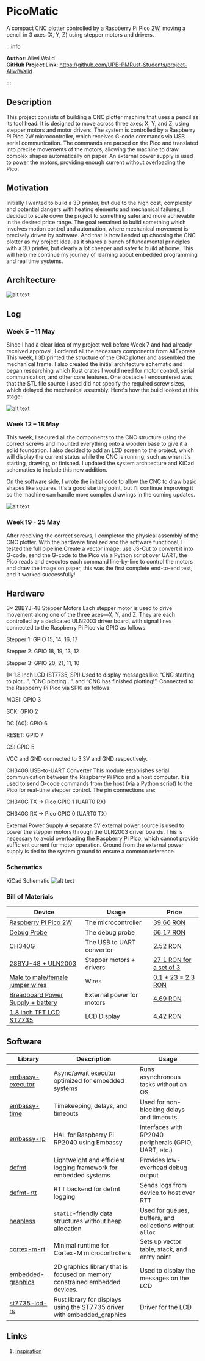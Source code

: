 # PicoMatic

A compact CNC plotter controlled by a Raspberry Pi Pico 2W, moving a pencil in 3 axes (X, Y, Z) using stepper motors and drivers.

:::info 

**Author**: Aliwi Walid \
**GitHub Project Link**: https://github.com/UPB-PMRust-Students/project-AliwiWalid

:::


## Description

This project consists of building a CNC plotter machine that uses a pencil as its tool head. It is designed to move across three axes: X, Y, and Z, using stepper motors and motor drivers. The system is controlled by a Raspberry Pi Pico 2W microcontroller, which receives G-code commands via USB serial communication.
The commands are parsed on the Pico and translated into precise movements of the motors, allowing the machine to draw complex shapes automatically on paper. An external power supply is used to power the motors, providing enough current without overloading the Pico.


## Motivation

Initially I wanted to build a 3D printer, but due to the high cost, complexity and potential dangers with heating elements and mechanical failures, I decided to scale down the project to something safer and more achievable in the desired price range. The goal remained to build something which involves motion control and automation, where mechanical movement is precisely driven by software. And that is how I ended up choosing the CNC plotter as my project idea, as it shares a bunch of fundamental principles with a 3D printer, but clearly a lot cheaper and safer to build at home. This will help me continue my journey of learning about embedded programming and real time systems.

## Architecture 

 ![alt text](ArchitectureFinal.webp)

## Log 

### Week 5 – 11 May

Since I had a clear idea of my project well before Week 7 and had already received approval, I ordered all the necessary components from AliExpress. This week, I 3D printed the structure of the CNC plotter and assembled the mechanical frame. I also created the initial architecture schematic and began researching which Rust crates I would need for motor control, serial communication, and other core features.
One obstacle I encountered was that the STL file source I used did not specify the required screw sizes, which delayed the mechanical assembly. Here's how the build looked at this stage:

![alt text](image.webp)

### Week 12 – 18 May

This week, I secured all the components to the CNC structure using the correct screws and mounted everything onto a wooden base to give it a solid foundation. I also decided to add an LCD screen to the project, which will display the current status while the CNC is running, such as when it's starting, drawing, or finished. I updated the system architecture and KiCad schematics to include this new addition.

On the software side, I wrote the initial code to allow the CNC to draw basic shapes like squares. It's a good starting point, but I’ll continue improving it so the machine can handle more complex drawings in the coming updates.

![alt text](AssembledCNC_with_bgc.webp)

### Week 19 -  25 May 

After receiving the correct screws, I completed the physical assembly of the CNC plotter. With the hardware finalized and the software functional, I tested the full pipeline:Create a vector image, use JS-Cut to convert it into G-code, send the G-code to the Pico via a Python script over UART, the Pico reads and executes each command line-by-line to control the motors and draw the image on paper, this was the first complete end-to-end test, and it worked successfully!

<!-- This week, I began work on the software side of the project. I wrote and tested code to control the stepper motors: first individually, then all three simultaneously. After that, I hardcoded some simple G-code movements to verify that the motors responded correctly for each axis. I also tested the USB-to-UART converter using a Python script to confirm that G-code could be sent correctly from the host to the Raspberry Pi Pico.
In parallel, I finalized both the KiCad schematic and the overall system architecture diagram. -->


## Hardware

3× 28BYJ-48 Stepper Motors
Each stepper motor is used to drive movement along one of the three axes—X, Y, and Z. They are each controlled by a dedicated ULN2003 driver board, with signal lines connected to the Raspberry Pi Pico via GPIO as follows:

Stepper 1: GPIO 15, 14, 16, 17

Stepper 2: GPIO 18, 19, 13, 12

Stepper 3: GPIO 20, 21, 11, 10

1× 1.8 Inch LCD (ST7735, SPI)
Used to display messages like “CNC starting to plot…”, “CNC plotting…”, and “CNC has finished plotting!”. Connected to the Raspberry Pi Pico via SPI0 as follows:

MOSI: GPIO 3

SCK: GPIO 2

DC (A0): GPIO 6

RESET: GPIO 7

CS: GPIO 5

VCC and GND connected to 3.3V and GND respectively.

CH340G USB-to-UART Converter
This module establishes serial communication between the Raspberry Pi Pico and a host computer. It is used to send G-code commands from the host (via a Python script) to the Pico for real-time stepper control. The pin connections are:

CH340G TX → Pico GPIO 1 (UART0 RX)

CH340G RX → Pico GPIO 0 (UART0 TX)

External Power Supply
A separate 5V external power source is used to power the stepper motors through the ULN2003 driver boards. This is necessary to avoid overloading the Raspberry Pi Pico, which cannot provide sufficient current for motor operation. Ground from the external power supply is tied to the system ground to ensure a common reference.

### Schematics

KiCad Schematic
![alt text](KiCadFinal_with_bgc.webp)

### Bill of Materials

<!-- Fill out this table with all the hardware components that you might need.

The format is 
```
| [Device](link://to/device) | This is used ... | [price](link://to/store) |

```

-->

| Device | Usage | Price |
|--------|--------|-------|
| [Raspberry Pi Pico 2W](https://www.raspberrypi.com/documentation/microcontrollers/raspberry-pi-pico.html) | The microcontroller | [39.66 RON](https://www.optimusdigital.ro/ro/placi-raspberry-pi/13327-raspberry-pi-pico-2-w.html?gad_source=1&gad_campaignid=19615979487&gbraid=0AAAAADv-p3AcTGZShwGGGHyKb6hmiamUi&gclid=Cj0KCQjwt8zABhDKARIsAHXuD7bAO3PSjO5VUcJr9qHfkmKVAr3Z09B3AA6rQCQr6-H1j137eukwUQIaAuujEALw_wcB) |
| [Debug Probe](https://www.raspberrypi.com/documentation/microcontrollers/debug-probe.html) | The debug probe | [66.17 RON](https://www.optimusdigital.ro/en/accesories/12777-raspberry-pi-debug-probe.html?srsltid=AfmBOoqRLhpWnsl_MLVLOVPS2vac9rBUAcFKuCQe_Yw-99inmJhG7OaJ) |
| [CH340G](https://static.efetividade.net/img/ch340g-datasheet-34852.pdf) | The USB to UART convertor | [2.52 RON](https://www.aliexpress.com/item/32840595066.html?src=google&pdp_npi=4%40dis!RON!2.93!2.57!!!!!%40!65055055161!ppc!!!&src=google&albch=shopping&acnt=298-731-3000&isdl=y&slnk=&plac=&mtctp=&albbt=Google_7_shopping&aff_platform=google&aff_short_key=UneMJZVf&gclsrc=aw.ds&&albagn=888888&&ds_e_adid=&ds_e_matchtype=&ds_e_device=c&ds_e_network=x&ds_e_product_group_id=&ds_e_product_id=en32840595066&ds_e_product_merchant_id=109253881&ds_e_product_country=RO&ds_e_product_language=en&ds_e_product_channel=online&ds_e_product_store_id=&ds_url_v=2&albcp=21564641029&albag=&isSmbAutoCall=false&needSmbHouyi=false&gad_source=1&gad_campaignid=21564641737&gbraid=0AAAAAqc5ie3gN_WTcoMiHw1qqrwXoOgWo&gclid=Cj0KCQjwt8zABhDKARIsAHXuD7YSrv_fn-OEWj1ayM029E8n2xmNgmmWrBtHJStsJMPdBYgHtHkIdGYaAn5VEALw_wcB) | 
| [28BYJ-48 + ULN2003](https://lastminuteengineers.com/28byj48-stepper-motor-arduino-tutorial/) | Stepper motors + drivers | [27.1 RON for a set of 3](https://www.aliexpress.com/item/1005008459804020.html?spm=a2g0o.productlist.main.1.472221F521F5lV&algo_pvid=fa09f8dd-b1aa-4823-864d-1b22b5867b0e&algo_exp_id=fa09f8dd-b1aa-4823-864d-1b22b5867b0e-0&pdp_ext_f=%7B%22order%22%3A%22212%22%2C%22eval%22%3A%221%22%7D&pdp_npi=4%40dis%21RON%2129.35%2127.10%21%21%2147.39%2143.76%21%4021038e1e17461121743717643e31bb%2112000045226842612%21sea%21RO%210%21ABX&curPageLogUid=cUGyI5R7byiR&utparam-url=scene%3Asearch%7Cquery_from%3A) |
| [Male to male/female jumper wires](https://www.cedist.com/sites/default/files/associated_files/s-w604_spec.pdf) | Wires | [0.1 * 23 = 2.3 RON](https://www.aliexpress.com/item/1005008590208433.html?spm=a2g0o.productlist.main.1.7b87ekDlekDlUc&algo_pvid=890a91ee-70aa-41f3-bb0a-5c23ababac74&algo_exp_id=890a91ee-70aa-41f3-bb0a-5c23ababac74-0&pdp_ext_f=%7B%22order%22%3A%22359%22%2C%22eval%22%3A%221%22%7D&pdp_npi=4%40dis%21RON%2116.84%216.00%21%21%2127.20%219.70%21%402103864c17461138312566697e492f%2112000045859835216%21sea%21RO%210%21ABX&curPageLogUid=cknCL6Z9dxQm&utparam-url=scene%3Asearch%7Cquery_from%3A) |
| [Breadboard Power Supply + battery](https://www.handsontec.com/dataspecs/mb102-ps.pdf) | External power for motors | [4.69 RON](https://www.optimusdigital.ro/ro/electronica-de-putere-stabilizatoare-liniare/61-sursa-de-alimentare-pentru-breadboard.html?gad_source=1&gad_campaignid=19615979487&gbraid=0AAAAADv-p3AcTGZShwGGGHyKb6hmiamUi&gclid=Cj0KCQjwt8zABhDKARIsAHXuD7YOxRovs32Q07WVmirNWilixqspoP2c5FE1Ab6qyN14nl4svQBPRkQaAuTXEALw_wcB) |
| [1.8 inch TFT LCD ST7735](https://cdn-learn.adafruit.com/downloads/pdf/1-8-tft-display.pdf) | LCD Display | [4.42 RON](https://www.aliexpress.com/item/1005006690968351.html?srcSns=sns_WhatsApp&spreadType=socialShare&bizType=ProductDetail&social_params=61107930956&aff_fcid=60f6be70f43f47fd97276124a372c9d8-1747465522772-00738-_EyRvIm2&tt=MG&aff_fsk=_EyRvIm2&aff_platform=default&sk=_EyRvIm2&aff_trace_key=60f6be70f43f47fd97276124a372c9d8-1747465522772-00738-_EyRvIm2&shareId=61107930956&businessType=ProductDetail&platform=AE&terminal_id=7b80dd8a4d4f42518da6116a2d93f65f&afSmartRedirect=y#nav-specification) |



## Software

| Library | Description | Usage |
|---------|-------------|-------|
| [embassy-executor](https://crates.io/crates/embassy-executor) | Async/await executor optimized for embedded systems | Runs asynchronous tasks without an OS |
| [embassy-time](https://crates.io/crates/embassy-time) | Timekeeping, delays, and timeouts | Used for non-blocking delays and timeouts |
| [embassy-rp](https://crates.io/crates/embassy-rp) | HAL for Raspberry Pi RP2040 using Embassy | Interfaces with RP2040 peripherals (GPIO, UART, etc.) |
| [defmt](https://crates.io/crates/defmt) | Lightweight and efficient logging framework for embedded systems | Provides low-overhead debug output |
| [defmt-rtt](https://crates.io/crates/defmt-rtt) | RTT backend for defmt logging | Sends logs from device to host over RTT |
| [heapless](https://crates.io/crates/heapless) | `static`-friendly data structures without heap allocation | Used for queues, buffers, and collections without `alloc` |
| [cortex-m-rt](https://crates.io/crates/cortex-m-rt) | Minimal runtime for Cortex-M microcontrollers | Sets up vector table, stack, and entry point |
| [embedded-graphics](https://crates.io/crates/embedded-graphics) | 2D graphics library that is focused on memory constrained embedded devices. | Used to display the messages on the LCD |
| [st7735-lcd-rs](https://github.com/Phoenixovich/st7735-lcd-rs) | Rust library for displays using the ST7735 driver with embedded_graphics | Driver for the LCD |



<!-- TODO: add stuff for python script also -->

## Links

<!-- Add a few links that inspired you and that you think you will use for your project -->

1. [inspiration](https://www.pcbway.com/project/shareproject/Build_a_simple_3D_Arduino_Mini_CNC_Plotter_e2c3f905.html)

